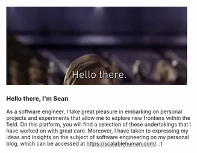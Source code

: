 ![plot](./obi-gif.gif)

### Hello there, I'm Sean 

As a software engineer, I take great pleasure in embarking on personal projects and experiments that allow me to explore new frontiers within the field. On this platform, you will find a selection of these undertakings that I have worked on with great care. Moreover, I have taken to expressing my ideas and insights on the subject of software engineering on my personal blog, which can be accessed at https://scalablehuman.com/. :)


